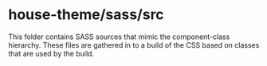 # house-theme/sass/src

This folder contains SASS sources that mimic the component-class hierarchy. These files
are gathered in to a build of the CSS based on classes that are used by the build.
